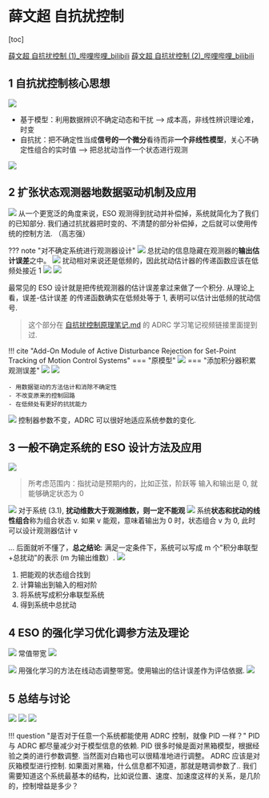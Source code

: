 # 薛文超 自抗扰控制

[toc]

[薛文超 自抗扰控制 (1)_哔哩哔哩_bilibili](https://www.bilibili.com/video/BV1w34y1k71h)
[薛文超 自抗扰控制 (2)_哔哩哔哩_bilibili](https://www.bilibili.com/video/BV1cS4y167p4)

## 1 自抗扰控制核心思想

![](assets/%E8%96%9B%E6%96%87%E8%B6%85%20%E8%87%AA%E6%8A%97%E6%89%B0%E6%8E%A7%E5%88%B6/2022-03-29-10-26-50.png)

- 基于模型：利用数据辨识不确定动态和干扰 --> 成本高，非线性辨识理论难，时变
- 自抗扰：把不确定性当成**信号的一个微分**看待而非**一个非线性模型**，关心不确定性组合的实时值 --> 把总扰动当作一个状态进行观测

![](assets/%E8%96%9B%E6%96%87%E8%B6%85%20%E8%87%AA%E6%8A%97%E6%89%B0%E6%8E%A7%E5%88%B6/2022-03-29-10-35-14.png)

## 2 扩张状态观测器地数据驱动机制及应用

![](assets/%E8%96%9B%E6%96%87%E8%B6%85%20%E8%87%AA%E6%8A%97%E6%89%B0%E6%8E%A7%E5%88%B6/2022-03-29-10-36-04.png)
从一个更宽泛的角度来说，ESO 观测得到扰动并补偿掉，系统就简化为了我们的已知部分. 我们通过抗扰器把时变的、不清楚的部分补偿掉，之后就可以使用传统的控制方法. （高志强）

??? note "对不确定系统进行观测器设计"
    ![](assets/%E8%96%9B%E6%96%87%E8%B6%85%20%E8%87%AA%E6%8A%97%E6%89%B0%E6%8E%A7%E5%88%B6/2022-03-29-10-45-21.png)
    总扰动的信息隐藏在观测器的**输出估计误差**之中。
    ![](assets/%E8%96%9B%E6%96%87%E8%B6%85%20%E8%87%AA%E6%8A%97%E6%89%B0%E6%8E%A7%E5%88%B6/2022-03-29-10-47-51.png)
    扰动相对来说还是低频的，因此扰动估计器的传递函数应该在低频处接近 1
    ![](assets/%E8%96%9B%E6%96%87%E8%B6%85%20%E8%87%AA%E6%8A%97%E6%89%B0%E6%8E%A7%E5%88%B6/2022-03-29-10-51-56.png)
    ![](assets/%E8%96%9B%E6%96%87%E8%B6%85%20%E8%87%AA%E6%8A%97%E6%89%B0%E6%8E%A7%E5%88%B6/2022-03-29-10-53-45.png)

最常见的 ESO 设计就是把传统观测器的估计误差拿过来做了一个积分. 从理论上看，误差-估计误差 的传递函数确实在低频处等于 1, 表明可以估计出低频的扰动信号.
> 这个部分在 [自抗扰控制原理笔记.md](自抗扰控制原理笔记.md) 的 ADRC 学习笔记视频链接里面提到过.

!!! cite "Add-On Module of Active Disturbance Rejection for Set-Point Tracking of Motion Control Systems"
    === "原模型"
        ![](assets/%E8%96%9B%E6%96%87%E8%B6%85%20%E8%87%AA%E6%8A%97%E6%89%B0%E6%8E%A7%E5%88%B6/2022-03-29-11-03-03.png)
    === "添加积分器积累观测误差"
        ![](assets/%E8%96%9B%E6%96%87%E8%B6%85%20%E8%87%AA%E6%8A%97%E6%89%B0%E6%8E%A7%E5%88%B6/2022-03-29-11-02-03.png)
        ![](assets/%E8%96%9B%E6%96%87%E8%B6%85%20%E8%87%AA%E6%8A%97%E6%89%B0%E6%8E%A7%E5%88%B6/2022-03-29-11-02-39.png)

    - 用数据驱动的方法估计和消除不确定性
    - 不改变原来的控制回路
    - 在低频处有更好的抗扰能力

![](assets/%E8%96%9B%E6%96%87%E8%B6%85%20%E8%87%AA%E6%8A%97%E6%89%B0%E6%8E%A7%E5%88%B6/2022-03-29-11-17-36.png)
控制器参数不变，ADRC 可以很好地适应系统参数的变化.

## 3 一般不确定系统的 ESO 设计方法及应用

![](assets/%E8%96%9B%E6%96%87%E8%B6%85%20%E8%87%AA%E6%8A%97%E6%89%B0%E6%8E%A7%E5%88%B6/2022-03-29-15-30-44.png)
> 所考虑范围内：指扰动是预期内的，比如正弦，阶跃等
> 输入和输出是 0, 就能够确定状态为 0

![](assets/%E8%96%9B%E6%96%87%E8%B6%85%20%E8%87%AA%E6%8A%97%E6%89%B0%E6%8E%A7%E5%88%B6/2022-03-29-15-33-07.png)
对于系统 (3.1), **扰动维数大于观测维数，则一定不能观**
![](assets/%E8%96%9B%E6%96%87%E8%B6%85%20%E8%87%AA%E6%8A%97%E6%89%B0%E6%8E%A7%E5%88%B6/2022-03-29-15-35-27.png)
系统**状态和扰动的线性组合**称为组合状态 v. 如果 v 能观，意味着输出为 0 时，状态组合 v 为 0, 此时可以设计观测器估计 v

... 后面就听不懂了，**总之结论**: 满足一定条件下，系统可以写成 m 个"积分串联型+总扰动"的表示 (m 为输出维数）.
![](assets/%E8%96%9B%E6%96%87%E8%B6%85%20%E8%87%AA%E6%8A%97%E6%89%B0%E6%8E%A7%E5%88%B6/2022-03-29-15-38-43.png)

1. 把能观的状态组合找到
2. 计算输出到输入的相对阶
3. 将系统写成积分串联型系统
4. 得到系统中总扰动

## 4 ESO 的强化学习优化调参方法及理论

![](assets/%E8%96%9B%E6%96%87%E8%B6%85%20%E8%87%AA%E6%8A%97%E6%89%B0%E6%8E%A7%E5%88%B6/2022-03-29-15-51-37.png)
常值带宽
![](assets/%E8%96%9B%E6%96%87%E8%B6%85%20%E8%87%AA%E6%8A%97%E6%89%B0%E6%8E%A7%E5%88%B6/2022-03-29-15-52-31.png)

![](assets/%E8%96%9B%E6%96%87%E8%B6%85%20%E8%87%AA%E6%8A%97%E6%89%B0%E6%8E%A7%E5%88%B6/2022-03-29-15-56-01.png)
用强化学习的方法在线动态调整带宽。使用输出的估计误差作为评估依据.
![](assets/%E8%96%9B%E6%96%87%E8%B6%85%20%E8%87%AA%E6%8A%97%E6%89%B0%E6%8E%A7%E5%88%B6/2022-03-29-15-56-56.png)

## 5 总结与讨论

![](assets/%E8%96%9B%E6%96%87%E8%B6%85%20%E8%87%AA%E6%8A%97%E6%89%B0%E6%8E%A7%E5%88%B6/2022-03-29-16-03-36.png)
![](assets/%E8%96%9B%E6%96%87%E8%B6%85%20%E8%87%AA%E6%8A%97%E6%89%B0%E6%8E%A7%E5%88%B6/2022-03-29-16-03-54.png)
![](assets/%E8%96%9B%E6%96%87%E8%B6%85%20%E8%87%AA%E6%8A%97%E6%89%B0%E6%8E%A7%E5%88%B6/2022-03-29-16-04-53.png)

!!! question "是否对于任意一个系统都能使用 ADRC 控制，就像 PID 一样？"
    PID 与 ADRC 都尽量减少对于模型信息的依赖.
    PID 很多时候是面对黑箱模型，根据经验之类的进行参数调整.
    当然面对白箱也可以很精准地进行调整。
    ADRC 应该是对灰箱模型进行控制. 如果面对黑箱，什么信息都不知道，那就是瞎调参数了.. 我们需要知道这个系统最基本的结构，比如说位置、速度、加速度这样的关系，是几阶的，控制增益是多少？
